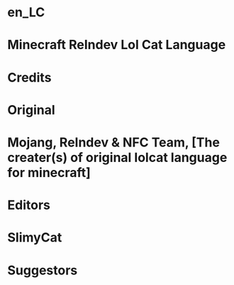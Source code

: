 # en_LC
# Minecraft ReIndev Lol Cat Language
#   Credits
# Original
# Mojang, ReIndev & NFC Team, [The creater(s) of original lolcat language for minecraft]
# Editors
# SlimyCat
# Suggestors
# 
